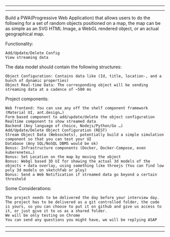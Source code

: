 ******************************************************************************
******************************************************************************
Build a PWA(Progressive Web Application) that allows users to do the following for a set of random objects positioned on a map, 
the map can be as simple as an SVG HTML Image, a WebGL rendered object, or an actual geographical map.


Functionality:

    Add/Update/Delete Config
    View streaming data



The data model should contain the following structures:

    Object Configuration: Contains data like (Id, title, location-, and a bunch of dynamic properties)
    Object Real-time Data: The corresponding object will be sending streaming data at a cadence of ~500 ms



Project components:

    Web frontend: You can use any off the shelf component framework (Material UI, ant.design…)
    Form based component to add/update/delete the object configuration
    Realtime component to show streamed data
    Backend (Any language of choice, Nodejs/Python/Go …)
    Add/Update/Delete Object Configuration (REST)
    Stream Object Data (Websockets), potentially build a simple simulation component so that you can test your UI
    Database (Any SQL/NoSQL DBMS would be ok)
    Bonus: Infrastructure components (Docker, Docker-Compose, even kuberenetes…)
    Bonus: Set Location on the map by moving the object
    Bonus: Webgl based 3D UI for showing the actual 3d models of the objects + data overlay, using something like threejs (You can find low poly 3d models on sketchfab or ploy)
    Bonus: Send a Web Notification if streamed data go beyond a certain threshold



Some Considerations:

    The project needs to be delivered the day before your interview day.
    The project has to be delivered as a git controlled folder, the code is yours, so you can choose to put it on github and give us access to it, or just give it to us as a shared folder.
    We will be only testing on Chrome
    You can send any questions you might have, we will be replying ASAP
******************************************************************************
******************************************************************************